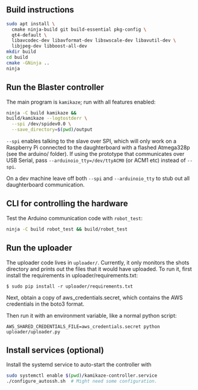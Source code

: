 ## Build instructions

```bash
sudo apt install \
  cmake ninja-build git build-essential pkg-config \
  qt4-default \
  libavcodec-dev libavformat-dev libswscale-dev libavutil-dev \
  libjpeg-dev libboost-all-dev
mkdir build
cd build
cmake -GNinja ..
ninja
```

## Run the Blaster controller
The main program is `kamikaze`; run with all features enabled:
```bash
ninja -C build kamikaze &&
build/kamikaze --logtostderr \
  --spi /dev/spidev0.0 \
  --save_directory=$(pwd)/output
```

`--spi` enables talking to the slave over SPI, which will only work on a
Raspberry Pi connected to the daughterboard with a flashed Atmega328p (see the
arduino/ folder). If using the prototype that communicates over USB Serial,
pass `--arduinoio_tty=/dev/ttyACM0` (or ACM1 etc) instead of `--spi`.

On a dev machine leave off both `--spi` and `--arduinoio_tty` to stub out all
daughterboard communication.

## CLI for controlling the hardware

Test the Arduino communication code with `robot_test`:
```bash
ninja -C build robot_test && build/robot_test
```

## Run the uploader

The uploader code lives in `uploader/`. Currently, it only monitors the shots
directory and prints out the files that it would have uploaded. To run it, first
install the requirements in uploader/requirements.txt:

`$ sudo pip install -r uploader/requirements.txt`

Next, obtain a copy of aws_credentials.secret, which contains the AWS
credentials in the boto3 format.

Then run it with an environment variable, like a normal python script:

`AWS_SHARED_CREDENTIALS_FILE=aws_credentials.secret python uploader/uploader.py`

## Install services (optional)

Install the systemd service to auto-start the controller with
```bash
sudo systemctl enable $(pwd)/kamikaze-controller.service
./configure_autossh.sh  # Might need some configuration.
```
